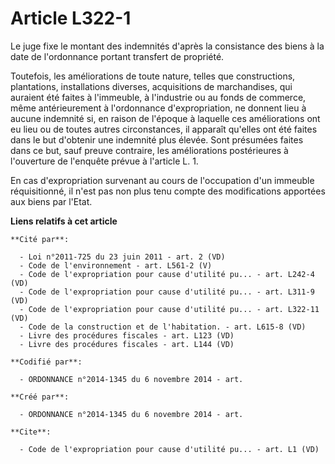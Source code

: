 # Article L322-1

Le juge fixe le montant des indemnités d'après la consistance des biens à la date de l'ordonnance portant transfert de
propriété.

Toutefois, les améliorations de toute nature, telles que constructions, plantations, installations diverses, acquisitions de
marchandises, qui auraient été faites à l'immeuble, à l'industrie ou au fonds de commerce, même antérieurement à l'ordonnance
d'expropriation, ne donnent lieu à aucune indemnité si, en raison de l'époque à laquelle ces améliorations ont eu lieu ou de
toutes autres circonstances, il apparaît qu'elles ont été faites dans le but d'obtenir une indemnité plus élevée. Sont
présumées faites dans ce but, sauf preuve contraire, les améliorations postérieures à l'ouverture de l'enquête prévue à
l'article L. 1.

En cas d'expropriation survenant au cours de l'occupation d'un immeuble réquisitionné, il n'est pas non plus tenu compte des
modifications apportées aux biens par l'Etat.

**Liens relatifs à cet article**

	**Cité par**:

	  - Loi n°2011-725 du 23 juin 2011 - art. 2 (VD)
	  - Code de l'environnement - art. L561-2 (V)
	  - Code de l'expropriation pour cause d'utilité pu... - art. L242-4 (VD)
	  - Code de l'expropriation pour cause d'utilité pu... - art. L311-9 (VD)
	  - Code de l'expropriation pour cause d'utilité pu... - art. L322-11 (VD)
	  - Code de la construction et de l'habitation. - art. L615-8 (VD)
	  - Livre des procédures fiscales - art. L123 (VD)
	  - Livre des procédures fiscales - art. L144 (VD)

	**Codifié par**:

	  - ORDONNANCE n°2014-1345 du 6 novembre 2014 - art.

	**Créé par**:

	  - ORDONNANCE n°2014-1345 du 6 novembre 2014 - art.

	**Cite**:

	  - Code de l'expropriation pour cause d'utilité pu... - art. L1 (VD)
